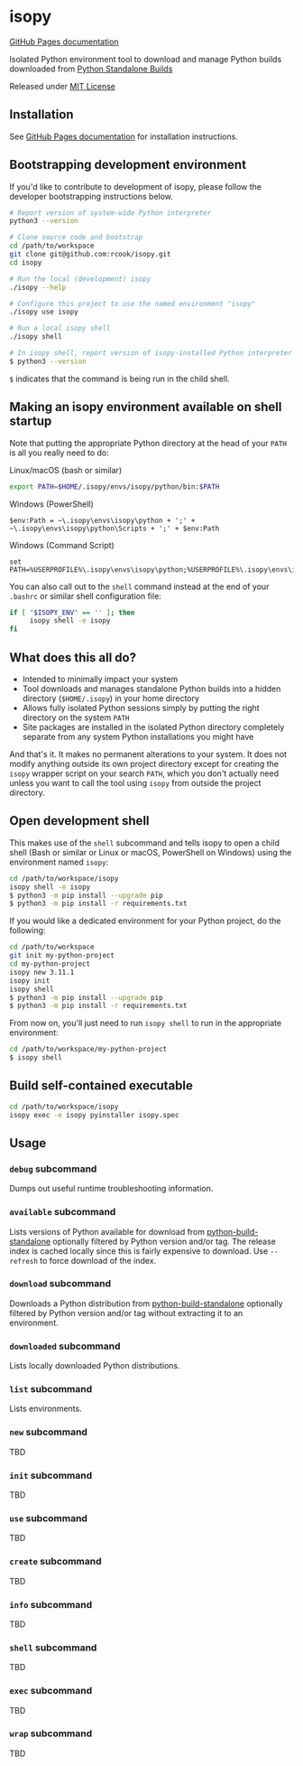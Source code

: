 # isopy

[GitHub Pages documentation][github-pages]

Isolated Python environment tool to download and manage Python builds
downloaded from [Python Standalone Builds][python-build-standalone]

Released under [MIT License](LICENSE)

## Installation

See [GitHub Pages documentation][github-pages] for installation instructions.

## Bootstrapping development environment

If you'd like to contribute to development of isopy, please follow the
developer bootstrapping instructions below.

```bash
# Report version of system-wide Python interpreter
python3 --version

# Clone source code and bootstrap
cd /path/to/workspace
git clone git@github.com:rcook/isopy.git
cd isopy

# Run the local (development) isopy
./isopy --help

# Configure this project to use the named environment "isopy"
./isopy use isopy

# Run a local isopy shell
./isopy shell

# In isopy shell, report version of isopy-installed Python interpreter
$ python3 --version
```

`$` indicates that the command is being run in the child shell.

## Making an isopy environment available on shell startup

Note that putting the appropriate Python directory at the head of your
`PATH` is all you really need to do:

Linux/macOS (bash or similar)

```bash
export PATH=$HOME/.isopy/envs/isopy/python/bin:$PATH
```

Windows (PowerShell)

```pwsh
$env:Path = ~\.isopy\envs\isopy\python + ';' + ~\.isopy\envs\isopy\python\Scripts + ';' + $env:Path
```

Windows (Command Script)

```pwsh
set PATH=%USERPROFILE%\.isopy\envs\isopy\python;%USERPROFILE%\.isopy\envs\isopy\python\Scripts;%PATH%
```

You can also call out to the `shell` command instead at the end of your
`.bashrc` or similar shell configuration file:

```bash
if [ "$ISOPY_ENV" == '' ]; then
     isopy shell -e isopy
fi
```

## What does this all do?

* Intended to minimally impact your system
* Tool downloads and manages standalone Python builds into a hidden
directory (`$HOME/.isopy`) in your home directory
* Allows fully isolated Python sessions simply by putting the right
directory on the system `PATH`
* Site packages are installed in the isolated Python directory
completely separate from any system Python installations you might have

And that's it. It makes no permanent alterations to your system. It does
not modify anything outside its own project directory except for
creating the `isopy` wrapper script on your search `PATH`, which you
don't actually need unless you want to call the tool using `isopy` from
outside the project directory.

## Open development shell

This makes use of the `shell` subcommand and tells isopy to open a
child shell (Bash or similar or Linux or macOS, PowerShell on Windows)
using the environment named `isopy`:

```bash
cd /path/to/workspace/isopy
isopy shell -e isopy
$ python3 -m pip install --upgrade pip
$ python3 -m pip install -r requirements.txt
```

If you would like a dedicated environment for your Python project, do
the following:

```bash
cd /path/to/workspace
git init my-python-project
cd my-python-project
isopy new 3.11.1
isopy init
isopy shell
$ python3 -m pip install --upgrade pip
$ python3 -m pip install -r requirements.txt
```

From now on, you'll just need to run `isopy shell` to run in the
appropriate environment:

```bash
cd /path/to/workspace/my-python-project
$ isopy shell
```

## Build self-contained executable

```bash
cd /path/to/workspace/isopy
isopy exec -e isopy pyinstaller isopy.spec
```

## Usage

### `debug` subcommand

Dumps out useful runtime troubleshooting information.

### `available` subcommand

Lists versions of Python available for download from
[python-build-standalone][python-build-standalone] optionally filtered
by Python version and/or tag. The release index is cached locally since
this is fairly expensive to download. Use `--refresh` to force download
of the index.

### `download` subcommand

Downloads a Python distribution from
[python-build-standalone][python-build-standalone] optionally filtered
by Python version and/or tag without extracting it to an environment.

### `downloaded` subcommand

Lists locally downloaded Python distributions.

### `list` subcommand

Lists environments.

### `new` subcommand

TBD

### `init` subcommand

TBD

### `use` subcommand

TBD

### `create` subcommand

TBD

### `info` subcommand

TBD

### `shell` subcommand

TBD

### `exec` subcommand

TBD

### `wrap` subcommand

TBD

[github-pages]: https://rcook.github.io/isopy/
[pyinstaller]: https://pyinstaller.org/
[python-build-standalone]: https://github.com/indygreg/python-build-standalone/releases
